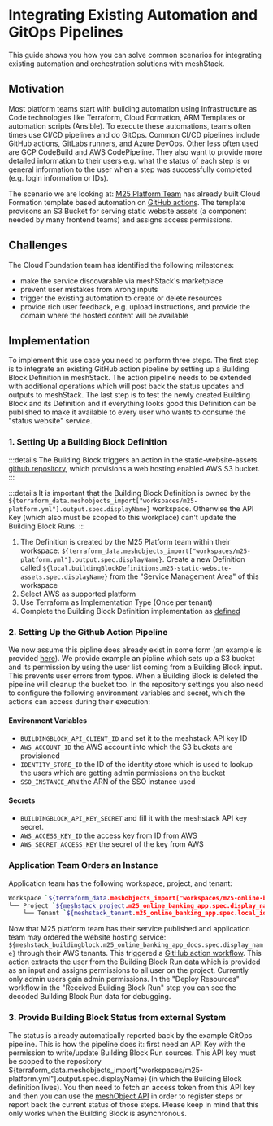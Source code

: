 # Integrating Existing Automation and GitOps Pipelines

This guide shows you how you can solve common scenarios for integrating existing automation and orchestration
solutions with meshStack.

## Motivation

Most platform teams start with building automation using Infrastructure as Code technologies like Terraform, Cloud Formation,
ARM Templates or automation scripts (Ansible). To execute these automations, teams often times use CI/CD pipelines and do GitOps.
Common CI/CD pipelines include GitHub actions, GitLabs runners, and Azure DevOps. Other less often used are GCP CodeBuild and AWS CodePipeline.
They also want to provide more detailed information to their users e.g. what the status of each step is or general information to the user
when a step was successfully completed (e.g. login information or IDs).

The scenario we are looking at: [M25 Platform Team](https://likvid-bank.github.io/likvid-cloudfoundation/meshstack/guides/business_platforms.html) has already built
Cloud Formation template based automation on [GitHub actions](https://github.com/meshcloud/static-website-assets).
The template provisons an S3 Bucket for serving static website assets (a component needed by many frontend teams) and assigns access permissions.

## Challenges

The Cloud Foundation team has identified the following milestones:

- make the service discovarable via meshStack's marketplace
- prevent user mistakes from wrong inputs
- trigger the existing automation to create or delete resources
- provide rich user feedback, e.g. upload instructions, and provide the domain where the hosted content will be available

## Implementation

To implement this use case you need to perform three steps. The first step is to integrate an existing GitHub action pipeline by setting up a Building
Block Definition in meshStack. The action pipeline needs to be extended with additional operations which will post back the status updates
and outputs to meshStack. The last step is to test the newly created Building Block and its Definition and if everything looks good this Definition can be
published to make it available to every user who wants to consume the "status website" service.

### 1. Setting Up a Building Block Definition

:::details
The Building Block triggers an action in the static-website-assets [github repository](https://github.com/meshcloud/static-website-assets),
which provisions a web hosting enabled AWS S3 bucket.
:::

:::details
It is important that the Building Block Definition is owned by the `${terraform_data.meshobjects_import["workspaces/m25-platform.yml"].output.spec.displayName}` workspace. Otherwise the
API Key (which also must be scoped to this workplace) can't update the Building Block Runs.
:::

1. The Definition is created by the M25 Platform team within their workspace: `${terraform_data.meshobjects_import["workspaces/m25-platform.yml"].output.spec.displayName}`.
   Create a new Definition called `${local.buildingBlockDefinitions.m25-static-website-assets.spec.displayName}` from the "Service Management Area" of this workspace
2. Select AWS as supported platform
3. Use Terraform as Implementation Type (Once per tenant)
4. Complete the Building Block Definition implementation as [defined](https://https://likvid-bank.github.io/likvid-cloudfoundation/platforms/github/buildingblocks/file/buildingblock.html)

### 2. Setting Up the Github Action Pipeline

We now assume this pipline does already exist in some form (an example is provided [here](https://github.com/meshcloud/static-website-assets)). We provide example an pipline which sets up a S3 bucket and its permission by using the user list coming from a Building Block
input. This prevents user errors from typos. When a Building Block is deleted the pipeline will cleanup the bucket too.
In the repository settings you also need to configure the following environment variables and secret, which the actions can access during their execution:

#### Environment Variables

* `BUILDINGBLOCK_API_CLIENT_ID` and set it to the meshstack API key ID
* `AWS_ACCOUNT_ID` the AWS account into which the S3 buckets are provisioned
* `IDENTITY_STORE_ID` the ID of the identity store which is used to lookup the users which are getting admin permissions on the bucket
* `SSO_INSTANCE_ARN` the ARN of the SSO instance used

#### Secrets

* `BUILDINGBLOCK_API_KEY_SECRET` and fill it with the meshstack API key secret.
* `AWS_ACCESS_KEY_ID` the access key from ID from AWS
* `AWS_SECRET_ACCESS_KEY` the secret of the key from AWS

### Application Team Orders an Instance

Application team has the following workspace, project, and tenant:

```bash
Workspace `${terraform_data.meshobjects_import["workspaces/m25-online-banki.yml"].output.spec.displayName}`
└── Project `${meshstack_project.m25_online_banking_app.spec.display_name}`
    └── Tenant `${meshstack_tenant.m25_online_banking_app.spec.local_id}` (AWS Account ID)
```

Now that M25 platform team has their service published and application team may ordered the website hosting service: `${meshstack_buildingblock.m25_online_banking_app_docs.spec.display_name}`
through their AWS tenants. This triggered a [GitHub action workflow](https://github.com/meshcloud/static-website-assets/actions). This action extracts the user from the Building Block
Run data which is provided as an input and assigns permissions to all user on the project. Currently only admin users gain admin permissions.
In the "Deploy Resources" workflow in the "Received Building Block Run" step you can see the decoded Building Block Run data for debugging.

### 3. Provide Building Block Status from external System

The status is already automatically reported back by the example GitOps pipeline. This is how the pipeline does it: first need an API Key with the permission to write/update Building Block Run
sources. This API key must be scoped to the repository ${terraform_data.meshobjects_import["workspaces/m25-platform.yml"].output.spec.displayName} (in which the Building Block definition lives).
You then need to fetch an access token from this API key and then you can use the [meshObject API](https://federation.demo.meshcloud.io/docs/index.html#mesh_buildingblockrun) in order
to register steps or report back the current status of those steps. Please keep in mind that this only works when the Building Block is asynchronous.

